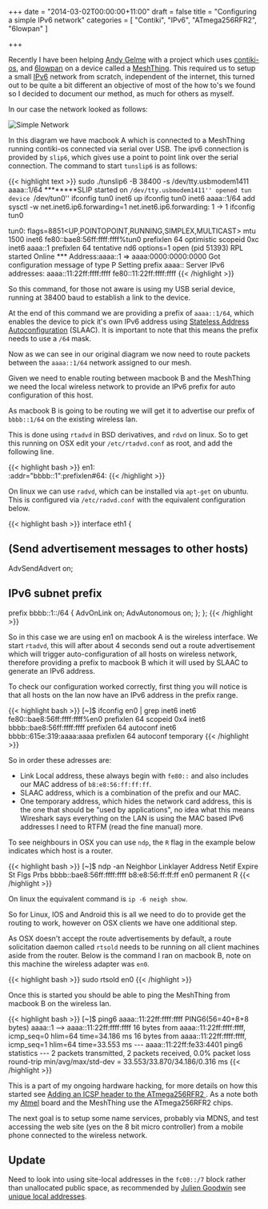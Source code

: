 +++
date = "2014-03-02T00:00:00+11:00"
draft = false
title = "Configuring a simple IPv6 network"
categories = [ "Contiki", "IPv6", "ATmega256RFR2", "6lowpan" ]

+++

Recently I have been helping [Andy Gelme](https://twitter.com/geekscape) with a project which uses [contiki-os](contiki-os.org), and [6lowpan](http://en.wikipedia.org/wiki/6LoWPAN) on a device called a [MeshThing](http://www.m9design.co/). This required us to setup a small [IPv6](http://en.wikipedia.org/wiki/IPv6) network from scratch, independent of the internet, this turned out to be quite a bit different an objective of most of the how to's we found so I decided to document our method, as much for others as myself.

In our case the network looked as follows:

![Simple Network](/images/ipv6lan.png "Simple Network")

In this diagram we have macbook A which is connected to a MeshThing running contiki-os connected via serial over USB. The ipv6 connection is provided by `slip6`, which gives use a point to point link over the serial connection. The command to start `tunslip6` is as follows:

{{< highlight text >}}
sudo ./tunslip6 -B 38400 -s /dev/tty.usbmodem1411 aaaa::1/64
********SLIP started on ``/dev/tty.usbmodem1411''
opened tun device ``/dev/tun0''
ifconfig tun0 inet6 up
ifconfig tun0 inet6 aaaa::1/64 add
sysctl -w net.inet6.ip6.forwarding=1
net.inet6.ip6.forwarding: 1 -> 1
ifconfig tun0

tun0: flags=8851<UP,POINTOPOINT,RUNNING,SIMPLEX,MULTICAST> mtu 1500
	inet6 fe80::bae8:56ff:ffff:ffff%tun0 prefixlen 64 optimistic scopeid 0xc
	inet6 aaaa::1 prefixlen 64 tentative
	nd6 options=1<PERFORMNUD>
	open (pid 51393)
RPL started
Online
*** Address:aaaa::1 => aaaa:0000:0000:0000
Got configuration message of type P
Setting prefix aaaa::
Server IPv6 addresses:
 aaaa::11:22ff:ffff:ffff
 fe80::11:22ff:ffff:ffff
{{< /highlight >}}

So this command, for those not aware is using my USB serial device, running at 38400 baud to establish a link to the device.

At the end of this command we are providing a prefix of `aaaa::1/64`, which enables the device to pick it's own IPv6 address using [Stateless Address Autoconfiguration](http://en.wikipedia.org/wiki/IPv6#Stateless_address_autoconfiguration_.28SLAAC.29) (SLAAC). It is important to note that this means the prefix needs to use a `/64` mask.

Now as we can see in our original diagram we now need to route packets between the `aaaa::1/64` network assigned to our mesh.

Given we need to enable routing between macbook B and the MeshThing we need the local wireless network to provide an IPv6 prefix for auto configuration of this host.

As macbook B is going to be routing we will get it to advertise our prefix of `bbbb::1/64` on the existing wireless lan.

This is done using `rtadvd` in BSD derivatives, and `rdvd` on linux. So to get this running on OSX edit your `/etc/rtadvd.conf` as root, and add the following line.

{{< highlight bash >}}
en1:\
 :addr="bbbb::1":prefixlen#64:
{{< /highlight >}}

On linux we can use `radvd`, which can be installed via `apt-get` on ubuntu. This is configured via `/etc/radvd.conf` with the equivalent configuration below.

{{< highlight bash >}}
interface eth1 {
  ## (Send advertisement messages to other hosts)
  AdvSendAdvert on;
  ## IPv6 subnet prefix
  prefix bbbb::1::/64 {
    AdvOnLink on;
    AdvAutonomous on;
  };
};
{{< /highlight >}}

So in this case we are using en1 on macbook A is the wireless interface. We start `rtadvd`, this will after about 4 seconds send out a route advertisement which will trigger auto-configuration of all hosts on wireless network, therefore providing a prefix to macbook B which it will used by SLAAC to generate an IPv6 address.

To check our configuration worked correctly, first thing you will notice is that all hosts on the lan now have an IPv6 address in the prefix range.

{{< highlight bash >}}
[~]$ ifconfig en0 | grep inet6
	inet6 fe80::bae8:56ff:ffff:ffff%en0 prefixlen 64 scopeid 0x4
	inet6 bbbb::bae8:56ff:ffff:ffff prefixlen 64 autoconf
	inet6 bbbb::615e:319:aaaa:aaaa prefixlen 64 autoconf temporary
{{< /highlight >}}

So in order these adresses are:

* Link Local address, these always begin with `fe80::` and also includes our MAC address of `b8:e8:56:ff:ff:ff`.
* SLAAC address, which is a combination of the prefix and our MAC.
* One temporary address, which hides the network card address, this is the one that should be "used by applications", no idea what this means Wireshark says everything on the LAN is using the MAC based IPv6 addresses I need to RTFM (read the fine manual) more.

To see neighbours in OSX you can use `ndp`, the `R` flag in the example below indicates which host is a router.

{{< highlight bash >}}
[~]$ ndp -an
Neighbor                        Linklayer Address  Netif Expire    St Flgs Prbs
bbbb::bae8:56ff:ffff:ffff        b8:e8:56:ff:ff:ff     en0 permanent R
{{< /highlight >}}

On linux the equivalent command is `ip -6 neigh show`.

So for Linux, IOS and Android this is all we need to do to provide get the routing to work, however on OSX clients we have one additional step.

As OSX doesn't accept the route advertisements by default, a route solicitation daemon called `rtsold` needs to be running on all client machines aside from the router. Below is the command I ran on macbook B, note on this machine the wireless adapter was `en0`.

{{< highlight bash >}}
sudo rtsold en0
{{< /highlight >}}

Once this is started you should be able to ping the MeshThing from macbook B on the wireless lan.

{{< highlight bash >}}
[~]$ ping6 aaaa::11:22ff:ffff:ffff
PING6(56=40+8+8 bytes) aaaa::1 --> aaaa::11:22ff:ffff:ffff
16 bytes from aaaa::11:22ff:ffff:ffff, icmp_seq=0 hlim=64 time=34.186 ms
16 bytes from aaaa::11:22ff:ffff:ffff, icmp_seq=1 hlim=64 time=33.553 ms
--- aaaa::11:22ff:fe33:4401 ping6 statistics ---
2 packets transmitted, 2 packets received, 0.0% packet loss
round-trip min/avg/max/std-dev = 33.553/33.870/34.186/0.316 ms
{{< /highlight >}}

This is a part of my ongoing hardware hacking, for more details on how this started see [Adding an ICSP header to the ATmega256RFR2 ](http://wolfe.id.au/2013/12/22/adding-an-icsp-header-to-the-atmega256rfr2/). As a note both my [Atmel](atmel.com) board and the MeshThing use the ATmega256RFR2 chips.

The next goal is to setup some name services, probably via MDNS, and test accessing the web site (yes on the 8 bit micro controller) from a mobile phone connected to the wireless network.

Update
-------------

Need to look into using site-local addresses in the `fc00::/7` block rather than unallocated public space, as recommended by [Julien Goodwin](https://twitter.com/LapTop006) see [unique local addresses](http://en.wikipedia.org/wiki/Unique_local_address).
